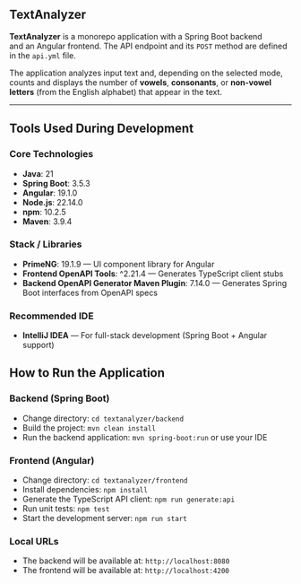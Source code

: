 ## TextAnalyzer

**TextAnalyzer** is a monorepo application with a Spring Boot backend  
and an Angular frontend. The API endpoint and its `POST` method are defined in the `api.yml` file.

The application analyzes input text and, depending on the selected mode, counts and displays the number of **vowels**, 
**consonants**, or **non-vowel letters** (from the English alphabet) that appear in the text.

---

##  Tools Used During Development

### Core Technologies
- **Java**: 21
- **Spring Boot**: 3.5.3
- **Angular**: 19.1.0
- **Node.js**: 22.14.0
- **npm**: 10.2.5
- **Maven**: 3.9.4

### Stack / Libraries
- **PrimeNG**: 19.1.9 — UI component library for Angular
- **Frontend OpenAPI Tools**: ^2.21.4 — Generates TypeScript client stubs
- **Backend OpenAPI Generator Maven Plugin**: 7.14.0 — Generates Spring Boot interfaces from OpenAPI specs

### Recommended IDE
- **IntelliJ IDEA** — For full-stack development (Spring Boot + Angular support)

##  How to Run the Application

### Backend (Spring Boot)

- Change directory: `cd textanalyzer/backend`
- Build the project: `mvn clean install`
- Run the backend application: `mvn spring-boot:run` or use your IDE

### Frontend (Angular)

- Change directory: `cd textanalyzer/frontend`
- Install dependencies: `npm install`
- Generate the TypeScript API client: `npm run generate:api`
- Run unit tests: `npm test`
- Start the development server: `npm run start`


### Local URLs

- The backend will be available at: `http://localhost:8080`
- The frontend will be available at: `http://localhost:4200`





